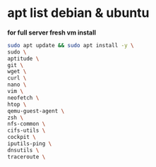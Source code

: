 # **apt list debian & ubuntu**

**for full server fresh vm install**

```bash
sudo apt update && sudo apt install -y \
sudo \
aptitude \
git \
wget \
curl \
nano \
vim \
neofetch \
htop \
qemu-guest-agent \
zsh \
nfs-common \
cifs-utils \
cockpit \
iputils-ping \
dnsutils \
traceroute \
```
